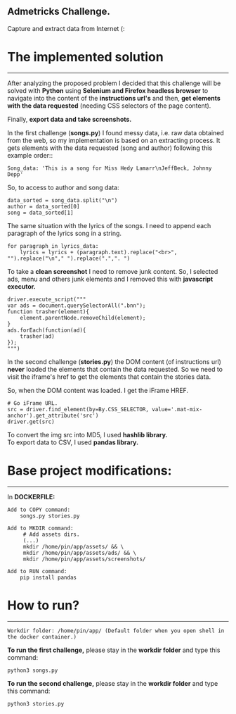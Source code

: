 ## Admetricks Challenge.
Capture and extract data from Internet (:

# The implemented solution
***
After analyzing the proposed problem I decided that this challenge will be solved with **Python** using **Selenium and Firefox headless browser** to navigate into the 
content of the **instructions url's** and then, **get elements with the data requested** (needing CSS selectors of the page content).

Finally, **export data and take screenshots.**

In the first challenge (**songs.py**) I found messy data, i.e. raw data obtained from the web, so my implementation is based on an extracting process. It gets elements with the data requested (song and author) following this example order::

    Song_data: 'This is a song for Miss Hedy Lamarr\nJeffBeck, Johnny Depp'

So, to access to author and song data:

    data_sorted = song_data.split("\n")
    author = data_sorted[0]
    song = data_sorted[1]

The same situation with the lyrics of the songs. I need to append each paragraph of the lyrics song in a string.

    for paragraph in lyrics_data:
        lyrics = lyrics + (paragraph.text).replace("<br>", "").replace("\n"," ").replace(".",". ")
 
 To take a **clean screenshot** I need to remove junk content. So, I selected ads, menu and others junk elements and I removed this with **javascript executor.**
    
    driver.execute_script("""
    var ads = document.querySelectorAll(".bnn");
    function trasher(element){
        element.parentNode.removeChild(element);
    }
    ads.forEach(function(ad){
        trasher(ad)
    });
    """)
    
In the second challenge (**stories.py**) the DOM content (of instructions url) **never** loaded the elements that contain the data requested. So we need to visit the iframe's href to get the elements that contain the stories data.

So, when the DOM content was loaded. I get the iFrame HREF.

    # Go iFrame URL.
    src = driver.find_element(by=By.CSS_SELECTOR, value='.mat-mix-anchor').get_attribute('src')
    driver.get(src)

To convert the img src into MD5, I used **hashlib library.**<br>
To export data to CSV, I used **pandas library.**
# Base project modifications:
***
In **DOCKERFILE:**

    Add to COPY command:
        songs.py stories.py
    
    Add to MKDIR command:
         # Add assets dirs.
         (...)
         mkdir /home/pin/app/assets/ && \
         mkdir /home/pin/app/assets/ads/ && \
         mkdir /home/pin/app/assets/screenshots/
         
    Add to RUN command:
        pip install pandas
        
# How to run?
***

    Workdir folder: /home/pin/app/ (Default folder when you open shell in the docker container.)

**To run the first challenge,** please stay in the **workdir folder** and type this command:

    python3 songs.py

**To run the second challenge,** please stay in the **workdir folder** and type this command:

    python3 stories.py



